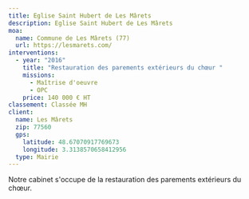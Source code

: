 ```yaml
---
title: Eglise Saint Hubert de Les Mârets
description: Eglise Saint Hubert de Les Mârets
moa:
  name: Commune de Les Mârets (77)
  url: https://lesmarets.com/
interventions:
  - year: "2016"
    title: "Restauration des parements extérieurs du chœur "
    missions:
      - Maîtrise d'oeuvre
      - OPC
    price: 140 000 € HT
classement: Classée MH
client:
  name: Les Mârets
  zip: 77560
  gps:
    latitude: 48.67070917769673
    longitude: 3.3138570658412956
  type: Mairie
---
```


Notre cabinet s'occupe de la restauration des parements extérieurs du chœur.
